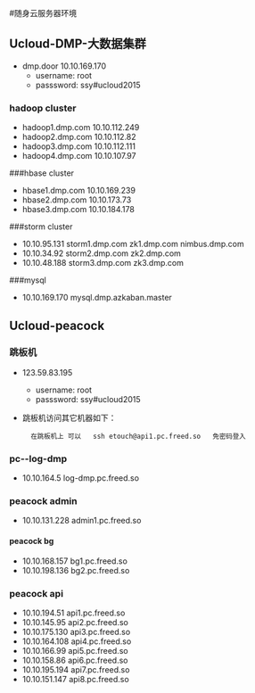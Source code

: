 #随身云服务器环境

## Ucloud-DMP-大数据集群

 + dmp.door	10.10.169.170 
 	+ username: root
 	+ passsword:	ssy#ucloud2015### hadoop cluster
+	hadoop1.dmp.com	10.10.112.249   + 	hadoop2.dmp.com	10.10.112.82   +	hadoop3.dmp.com	10.10.112.111   +	hadoop4.dmp.com	10.10.107.97  ###hbase cluster+	hbase1.dmp.com	10.10.169.239 +	hbase2.dmp.com	10.10.173.73  +	hbase3.dmp.com	10.10.184.178 ###storm cluster
+	10.10.95.131    storm1.dmp.com zk1.dmp.com nimbus.dmp.com +	10.10.34.92     storm2.dmp.com zk2.dmp.com+	10.10.48.188    storm3.dmp.com zk3.dmp.com###mysql+	10.10.169.170  mysql.dmp.azkaban.master


## Ucloud-peacock

### 跳板机

+ 123.59.83.195
	+ username: root
	+ passsword:	ssy#ucloud2015

+ 跳板机访问其它机器如下：

		在跳板机上 可以   ssh etouch@api1.pc.freed.so   免密码登入

### pc--log-dmp
+	10.10.164.5		log-dmp.pc.freed.so

### peacock admin

+	10.10.131.228		admin1.pc.freed.so

#### peacock bg

+	10.10.168.157		bg1.pc.freed.so
+	10.10.198.136		bg2.pc.freed.so

### peacock api
+	10.10.194.51		api1.pc.freed.so
+	10.10.145.95		api2.pc.freed.so
+	10.10.175.130		api3.pc.freed.so
+	10.10.164.108		api4.pc.freed.so
+	10.10.166.99		api5.pc.freed.so
+	10.10.158.86		api6.pc.freed.so
+	10.10.195.194		api7.pc.freed.so
+	10.10.151.147		api8.pc.freed.so

